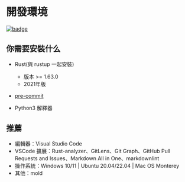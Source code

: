 # 開發環境

[![badge](https://img.shields.io/endpoint.svg?url=https%3A%2F%2Fgezf7g7pd5.execute-api.ap-northeast-1.amazonaws.com%2Fdefault%2Fsource_up_to_date%3Fowner%3Derg-lang%26repos%3Derg%26ref%3Dmain%26path%3Ddoc/EN/dev_guide/env.md%26commit_hash%3D61d72afbbfdba8c2ca994499c7ec9f8fc01440cb)](https://gezf7g7pd5.execute-api.ap-northeast-1.amazonaws.com/default/source_up_to_date?owner=erg-lang&repos=erg&ref=main&path=doc/EN/dev_guide/env.md&commit_hash=61d72afbbfdba8c2ca994499c7ec9f8fc01440cb)

## 你需要安裝什么

* Rust(與 rustup 一起安裝)

    * 版本 >= 1.63.0
    * 2021年版

* [pre-commit](https://pre-commit.com/)

* Python3 解釋器

## 推薦

* 編輯器：Visual Studio Code
* VSCode 擴展：Rust-analyzer、GitLens、Git Graph、GitHub Pull Requests and Issues、Markdown All in One、markdownlint
* 操作系統：Windows 10/11 | Ubuntu 20.04/22.04 | Mac OS Monterey
* 其他：mold
